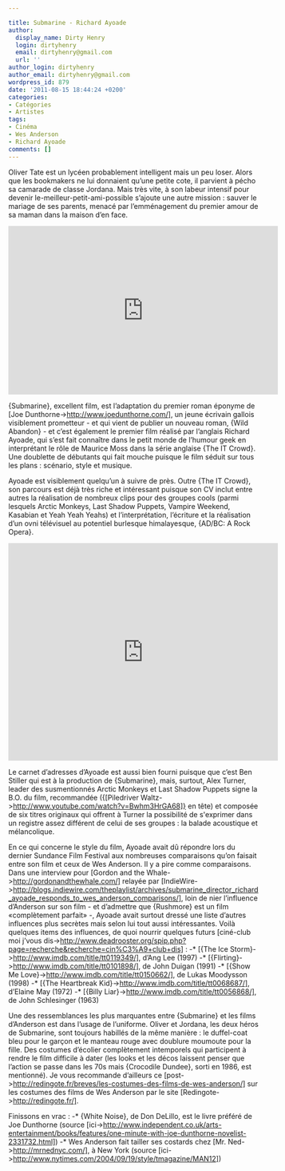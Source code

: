 ```yaml
---

title: Submarine - Richard Ayoade
author:
  display_name: Dirty Henry
  login: dirtyhenry
  email: dirtyhenry@gmail.com
  url: ''
author_login: dirtyhenry
author_email: dirtyhenry@gmail.com
wordpress_id: 879
date: '2011-08-15 18:44:24 +0200'
categories:
- Catégories
- Artistes
tags:
- Cinéma
- Wes Anderson
- Richard Ayoade
comments: []
---
```

Oliver Tate est un lycéen probablement intelligent mais un peu loser. Alors que les bookmakers ne lui donnaient qu’une petite cote, il parvient à pécho sa camarade de classe Jordana. Mais très vite, à son labeur intensif pour devenir le-meilleur-petit-ami-possible s’ajoute une autre mission : sauver le mariage de ses parents, menacé par l’emménagement du premier amour de sa maman dans la maison d’en face.

<iframe width="540" height="337" src="http://www.youtube.com/embed/4IVFfiv6wpY" frameborder="0" allowfullscreen></iframe>

{Submarine}, excellent film, est l’adaptation du premier roman éponyme de [Joe Dunthorne->http://www.joedunthorne.com/], un jeune écrivain gallois visiblement prometteur - et qui vient de publier un nouveau roman, {Wild Abandon} - et c’est également le premier film réalisé par l’anglais Richard Ayoade, qui s’est fait connaître dans le petit monde de l’humour geek en interprétant le rôle de Maurice Moss dans la série anglaise {The IT Crowd}. Une doublette de débutants qui fait mouche puisque le film séduit sur tous les plans : scénario, style et musique.

Ayoade est visiblement quelqu’un à suivre de près. Outre {The IT Crowd}, son parcours est déjà très riche et intéressant puisque son CV inclut entre autres la réalisation de nombreux clips pour des groupes cools (parmi lesquels Arctic Monkeys, Last Shadow Puppets, Vampire Weekend, Kasabian et Yeah Yeah Yeahs) et l’interprétation, l’écriture et la réalisation d’un ovni télévisuel au potentiel burlesque himalayesque, {AD/BC: A Rock Opera}.

<iframe width="540" height="435" src="http://www.youtube.com/embed/q37UomRayr0" frameborder="0" allowfullscreen></iframe>

Le carnet d’adresses d’Ayoade est aussi bien fourni puisque que c’est Ben Stiller qui est à la production de {Submarine}, mais, surtout, Alex Turner, leader des susmentionnés Arctic Monkeys et Last Shadow Puppets signe la B.O. du film, recommandée ({[Piledriver Waltz->http://www.youtube.com/watch?v=Bwhm3HrGA68]} en tête) et composée de six titres originaux qui offrent à Turner la possibilité de s'exprimer dans un registre assez différent de celui de ses groupes : la balade acoustique et mélancolique.

En ce qui concerne le style du film, Ayoade avait dû répondre lors du dernier Sundance Film Festival aux nombreuses comparaisons qu’on faisait entre son film et ceux de Wes Anderson. Il y a pire comme comparaisons. Dans une interview pour [Gordon and the Whale->http://gordonandthewhale.com/] relayée par [IndieWire->http://blogs.indiewire.com/theplaylist/archives/submarine_director_richard_ayoade_responds_to_wes_anderson_comparisons/], loin de nier l’influence d’Anderson sur son film - et d’admettre que {Rushmore} est un film «complètement parfait» -, Ayoade avait surtout dressé une liste d’autres influences plus secrètes mais selon lui tout aussi intéressantes. Voilà quelques items des influences, de quoi nourrir quelques futurs [ciné-club moi j’vous dis->http://www.deadrooster.org/spip.php?page=recherche&recherche=cin%C3%A9+club+dis] :
-* [{The Ice Storm}->http://www.imdb.com/title/tt0119349/], d’Ang Lee (1997)
-* [{Flirting}->http://www.imdb.com/title/tt0101898/], de John Duigan (1991)
-* [{Show Me Love}->http://www.imdb.com/title/tt0150662/], de Lukas Moodysson (1998)
-* [{The Heartbreak Kid}->http://www.imdb.com/title/tt0068687/], d’Elaine May (1972)
-* [{Billy Liar}->http://www.imdb.com/title/tt0056868/], de John Schlesinger (1963)

Une des ressemblances les plus marquantes entre {Submarine} et les films d’Anderson est dans l’usage de l’uniforme. Oliver et Jordana, les deux héros de Submarine, sont toujours habillés de la même manière : le duffel-coat bleu pour le garçon et le manteau rouge avec doublure moumoute pour la fille. Des costumes d’écolier complètement intemporels qui participent à rendre le film difficile à dater (les looks et les décos laissent penser que l’action se passe dans les 70s mais {Crocodile Dundee}, sorti en 1986, est mentionné). Je vous recommande d’ailleurs ce [post->http://redingote.fr/breves/les-costumes-des-films-de-wes-anderson/] sur les costumes des films de Wes Anderson par le site [Redingote->http://redingote.fr/].

Finissons en vrac :
-* {White Noise}, de Don DeLillo, est le livre préféré de Joe Dunthorne (source [ici->http://www.independent.co.uk/arts-entertainment/books/features/one-minute-with-joe-dunthorne-novelist-2331732.html])
-* Wes Anderson fait tailler ses costards chez [Mr. Ned->http://mrnednyc.com/], à New York (source [ici->http://www.nytimes.com/2004/09/19/style/tmagazine/MAN12])
